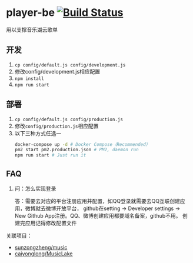 # player-be [![Build Status](https://travis-ci.org/sunzongzheng/player-be.svg?branch=master)](https://travis-ci.org/sunzongzheng/player-be)
用以支撑音乐湖云歌单

## 开发
1. `cp config/default.js config/development.js`
2. 修改config/development.js相应配置
2. `npm install`
3. `npm run start`

## 部署
1. `cp config/default.js config/production.js`
2. 修改`config/production.js`相应配置
3. 以下三种方式任选一
    ````bash
    docker-compose up -d # Docker Compose（Recommended）
    pm2 start pm2.production.json # PM2, daemon run
    npm run start # Just run it
    ````

## FAQ
1. 问：怎么实现登录

   答：需要去对应的平台注册应用并配置，如QQ登录就需要去QQ互联创建应用，微博就去微博开放平台，
   github在setting -> Developer settings -> New Github App注册。QQ、微博创建应用都要域名备案，github不用。
   创建完应用记得修改配置文件

关联项目：
- [sunzongzheng/music](https://github.com/sunzongzheng/music)
- [caiyonglong/MusicLake](https://github.com/caiyonglong/MusicLake)